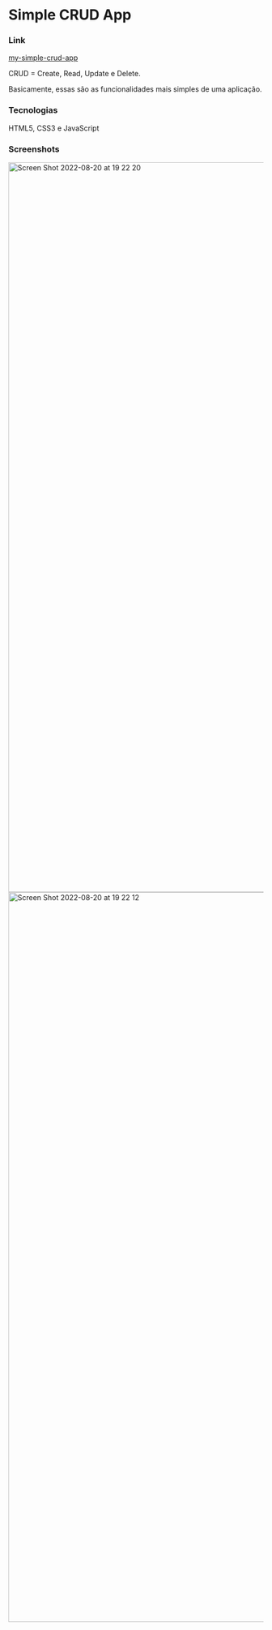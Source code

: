 # Simple CRUD App

### Link
[my-simple-crud-app](https://my-simple-crud-app.surge.sh/)

CRUD = Create, Read, Update e Delete.

Basicamente, essas são as funcionalidades mais simples de uma aplicação. 

### Tecnologias

HTML5, CSS3 e JavaScript

### Screenshots

<img width="1440" alt="Screen Shot 2022-08-20 at 19 22 20" src="https://user-images.githubusercontent.com/35894743/185768234-41593e1e-f4cd-4dc7-97a5-83d7be46ca56.png">

<img width="1440" alt="Screen Shot 2022-08-20 at 19 22 12" src="https://user-images.githubusercontent.com/35894743/185768240-3e92ef6f-5dec-4ed1-a3e4-d473b46e898b.png">
